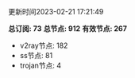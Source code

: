 更新时间2023-02-21 17:21:49

**总订阅: 73**
**总节点: 912**
**有效节点: 267**
- v2ray节点: 182
- ss节点: 81
- trojan节点: 4

